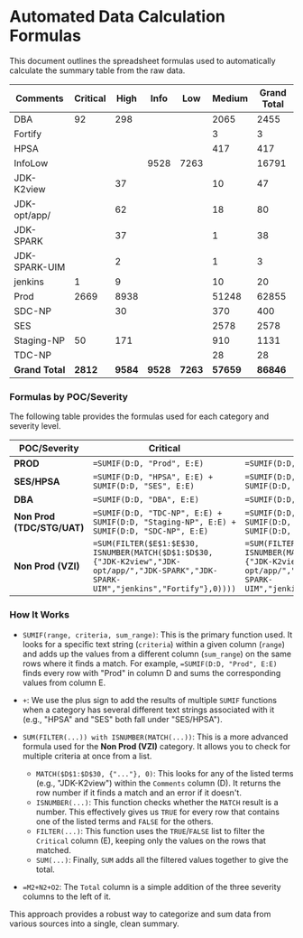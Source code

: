 # Automated Data Calculation Formulas

This document outlines the spreadsheet formulas used to automatically calculate the summary table from the raw data.

| Comments | Critical | High | Info | Low | Medium | Grand Total |
|---|---|---|---|---|---|---|
| DBA | 92 | 298 | | | 2065 | 2455 |
| Fortify | | | | | 3 | 3 |
| HPSA | | | | | 417 | 417 |
| InfoLow | | | 9528 | 7263 | | 16791 |
| JDK-K2view | | 37 | | | 10 | 47 |
| JDK-opt/app/ | | 62 | | | 18 | 80 |
| JDK-SPARK | | 37 | | | 1 | 38 |
| JDK-SPARK-UIM | | 2 | | | 1 | 3 |
| jenkins | 1 | 9 | | | 10 | 20 |
| Prod | 2669 | 8938 | | | 51248 | 62855 |
| SDC-NP | | 30 | | | 370 | 400 |
| SES | | | | | 2578 | 2578 |
| Staging-NP | 50 | 171 | | | 910 | 1131 |
| TDC-NP | | | | | 28 | 28 |
| **Grand Total** | **2812** | **9584** | **9528** | **7263** | **57659** | **86846** |


### Formulas by POC/Severity

The following table provides the formulas used for each category and severity level.

| POC/Severity              | Critical                                                                                                                                      | High                                                                                                                                          | Medium                                                                                                                                        | Total       |
| ------------------------- | --------------------------------------------------------------------------------------------------------------------------------------------- | --------------------------------------------------------------------------------------------------------------------------------------------- | --------------------------------------------------------------------------------------------------------------------------------------------- | ----------- |
| **PROD** | `=SUMIF(D:D, "Prod", E:E)`                                                                                                                    | `=SUMIF(D:D, "Prod", F:F)`                                                                                                                    | `=SUMIF(D:D, "Prod", I:I)`                                                                                                                    | `=M2+N2+O2` |
| **SES/HPSA** | `=SUMIF(D:D, "HPSA", E:E) + SUMIF(D:D, "SES", E:E)`                                                                                             | `=SUMIF(D:D, "HPSA", F:F) + SUMIF(D:D, "SES", F:F)`                                                                                             | `=SUMIF(D:D, "HPSA", I:I) + SUMIF(D:D, "SES", I:I)`                                                                                             | `=M3+N3+O3` |
| **DBA** | `=SUMIF(D:D, "DBA", E:E)`                                                                                                                      | `=SUMIF(D:D, "DBA", F:F)`                                                                                                                      | `=SUMIF(D:D, "DBA", I:I)`                                                                                                                      | `=M4+N4+O4` |
| **Non Prod (TDC/STG/UAT)** | `=SUMIF(D:D, "TDC-NP", E:E) + SUMIF(D:D, "Staging-NP", E:E) + SUMIF(D:D, "SDC-NP", E:E)`                                                          | `=SUMIF(D:D, "TDC-NP", F:F) + SUMIF(D:D, "Staging-NP", F:F) + SUMIF(D:D, "SDC-NP", F:F)`                                                          | `=SUMIF(D:D, "TDC-NP", I:I) + SUMIF(D:D, "Staging-NP", I:I) + SUMIF(D:D, "SDC-NP", I:I)`                                                          | `=M5+N5+O5` |
| **Non Prod (VZI)** | `=SUM(FILTER($E$1:$E$30, ISNUMBER(MATCH($D$1:$D$30, {"JDK-K2view","JDK-opt/app/","JDK-SPARK","JDK-SPARK-UIM","jenkins","Fortify"},0))))` | `=SUM(FILTER($F$1:$F$30, ISNUMBER(MATCH($D$1:$D$30, {"JDK-K2view","JDK-opt/app/","JDK-SPARK","JDK-SPARK-UIM","jenkins","Fortify"},0))))` | `=SUM(FILTER($I$1:$I$30, ISNUMBER(MATCH($D$1:$D$30, {"JDK-K2view","JDK-opt/app/","JDK-SPARK","JDK-SPARK-UIM","jenkins","Fortify"},0))))` | `=M6+N6+O6` |

### How It Works

* `SUMIF(range, criteria, sum_range)`: This is the primary function used. It looks for a specific text string (`criteria`) within a given column (`range`) and adds up the values from a different column (`sum_range`) on the same rows where it finds a match. For example, `=SUMIF(D:D, "Prod", E:E)` finds every row with "Prod" in column D and sums the corresponding values from column E.

* `+`: We use the plus sign to add the results of multiple `SUMIF` functions when a category has several different text strings associated with it (e.g., "HPSA" and "SES" both fall under "SES/HPSA").

* `SUM(FILTER(...)) with ISNUMBER(MATCH(...))`: This is a more advanced formula used for the **Non Prod (VZI)** category. It allows you to check for multiple criteria at once from a list.
    * `MATCH($D$1:$D$30, {"..."}, 0)`: This looks for any of the listed terms (e.g., "JDK-K2view") within the `Comments` column (D). It returns the row number if it finds a match and an error if it doesn't.
    * `ISNUMBER(...)`: This function checks whether the `MATCH` result is a number. This effectively gives us `TRUE` for every row that contains one of the listed terms and `FALSE` for the others.
    * `FILTER(...)`: This function uses the `TRUE`/`FALSE` list to filter the `Critical` column (E), keeping only the values on the rows that matched.
    * `SUM(...)`: Finally, `SUM` adds all the filtered values together to give the total.

* `=M2+N2+O2`: The `Total` column is a simple addition of the three severity columns to the left of it.

This approach provides a robust way to categorize and sum data from various sources into a single, clean summary.
